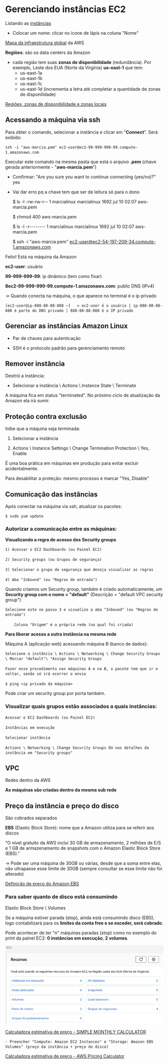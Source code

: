 # Gerenciando instâncias EC2

Listando as [instâncias](https://console.aws.amazon.com/ec2/v2/home?region=us-east-1#Instances:sort=instanceId)
  - Colocar um nome: clicar no ícone de lápis na coluna "Nome"
  
[Mapa da infraestrutura global](https://aws.amazon.com/pt/about-aws/global-infrastructure/?hp=tile&tile=map) da AWS  

**Regiões**: são os data centers da Amazon
  - cada região tem suas **zonas de disponibilidade** (redundância). Por exemplo, Leste dos EUA (Norte da Virgínia) **us-east-1** que tem:
    - us-east-1a
	- us-east-1b
	- us-east-1c
	- us-east-1d (incrementa a letra até completar a quantidade de zonas de disponilidade)	

[Regiões, zonas de disponibilidade e zonas locais](https://docs.aws.amazon.com/pt_br/AmazonRDS/latest/UserGuide/Concepts.RegionsAndAvailabilityZones.html)

## Acessando a máquina via ssh

Para obter o comando, selecionar a instância e clicar em "**Connect**". Será exibido:

	ssh -i "aws-marcia.pem" ec2-user@ec2-99-999-999-99.compute-1.amazonaws.com
	
Executar este comando na mesma pasta que está o arquivo **.pem** (chave gerada anteriormente - "**aws-marcia.pem**")

  - Confirmar: "Are you sure you want to continue connecting (yes/no)?" yes
  - Vai dar erro pq a chave tem que ser de leitura só para o dono

	$ ls -l
    -rw-rw-r--  1 marcialinux marcialinux       1692 jul 10 02:07  aws-marcia.pem
    
	$ chmod 400  aws-marcia.pem
	
	$ ls -l
	-r--------  1 marcialinux marcialinux       1692 jul 10 02:07  aws-marcia.pem
	
	$ ssh -i "aws-marcia.pem" ec2-user@ec2-54-197-209-34.compute-1.amazonaws.com

Feito! Está na máquina da Amazon	

**ec2-user**: usuário

**99-999-999-99**: ip dinâmico (tem como fixar)

**8ec2-99-999-999-99.compute-1.amazonaws.com**: public DNS (IPv4)

-> Quando conecta na máquina, o que aparece no terminal é o ip privado

	[ec2-user@ip-888-88-88-888 ~]   = ec2-user é o usuário | ip-888-88-88-888 é parte do DNS privado | 888-88-88-888 é o IP privado


## Gerenciar as instâncias Amazon Linux

- Par de chaves para autenticação

- SSH é o protocolo padrão para gerenciamento remoto 

## Remover instância

Destrói a instância:

  - Selecionar a instância \ Actions \ Instance State \ Terminate
  
A máquina fica em status "terminated". No próximo ciclo de atualização da Amazon ela irá sumir.  
  
## Proteção contra exclusão

Inibe que a máquina seja terminada:

1) Selecionar a instância

2) Actions \ Instance Settings \ Change Termination Protection \ Yes, Enable

É uma boa prática em máquinas em produção para evitar excluir acidentalmente.

Para desabilitar a proteção: mesmo processo e marcar "Yes, Disable"

## Comunicação das instâncias

Após conectar na máquina via ssh, atualizar os pacotes:

	$ sudo yum update

### Autorizar a comunicação entre as máquinas:

**Visualizando a regra de acesso dos Security groups**
	
	1) Acessar o EC2 Dashboards (ou Painel EC2)
	
	2) Security groups (ou Grupos de segurança)
	
	3) Selecionar o grupo de segurança que deseja visualizar as regras
	
	4) Aba "Inbound" (ou "Regras de entrada")
	
Quando criamos um Security group, também é criado automaticamente, um **Security group com o nome = "default"** (Descrição = "default VPC security group")
	
	Selecione este no passo 3 e visualize a aba "Inbound" (ou "Regras de entrada")
	
		Coluna "Origem" é a própria rede (na qual foi criada)
		
**Para liberar acesso a outra instância na mesma rede**

Máquina A (aplicação web) acessando máquina B (banco de dados):

	Selecione a instância \ Actions \ Networking \ Change Security Groups \ Marcar "default"\ "Assign Security Groups
	
	Fazer esse procedimento nas máquinas A e na B, o pacote tem que ir e voltar, senão só irá ocorrer o envio
	
	$ ping <ip privado da máquina>
	
Pode criar um security group por porta também.
	
### Visualizar quais grupos estão associados a quais instâncias:

	Acessar o EC2 Dashboards (ou Painel EC2)
	
	Instâncias em execução
	
	Selecionar instância
	
	Actions \ Networking \ Change Security Groups OU nos detalhes da instância em "Security groups"
	
## VPC

Redes dentro da AWS

**As máquinas são criadas dentro da mesma sub rede**

## Preço da instância e preço do disco 

São cobrados separados

**EBS** (Elastic Block Store): nome que a Amazon utiliza para se referir aos discos

"O nível gratuito da AWS inclui 30 GB de armazenamento, 2 milhões de E/S e 1 GB de armazenamento de snapshots com o Amazon Elastic Block Store (EBS)."
  
  -> Pode ser uma máquina de 30GB ou várias, desde que a soma entre elas, não ultrapasse esse limite de 30GB (sempre consultar se esse limite não foi alterado)
  
[Definição de preço do Amazon EBS](https://aws.amazon.com/pt/ebs/pricing/)

### Para saber quanto de disco está consumindo

Elastic Block Store \ Volumes

Se a máquina estiver parada (stop), ainda está consumindo disco (EBS), logo contabilizará para os **limites da conta free e se exceder, será cobrado**.

Pode acontecer de ter "n" máquinas paradas (stop) como no exemplo do print da painel EC2: **0 instâncias em execução**, **2 volumes**.

<img src="./img/painel_ec2_stop_instances.png">

[Calculadora estimativa de preço -  SIMPLE MONTHLY CALCULATOR](https://calculator.s3.amazonaws.com/index.html)

	- Preencher "Compute: Amazon EC2 Instances" e "Storage: Amazon EBS Volumes" (preço da instância + preço do disco)

[Calculadora estimativa de preço - AWS Pricing Calculator](https://calculator.aws/)